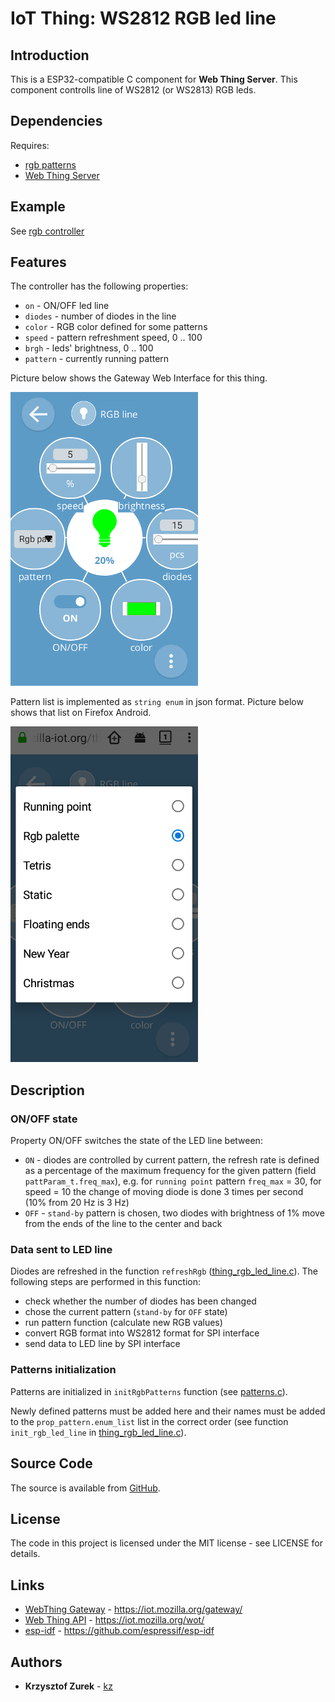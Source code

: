 # IoT Thing: WS2812 RGB led line

## Introduction

This is a ESP32-compatible C component for **Web Thing Server**. This component controlls line of WS2812 (or WS2813) RGB leds.

## Dependencies

Requires:

 * [rgb patterns](https://github.com/KrzysztofZurek1973/RGB_led_line_patterns)
 * [Web Thing Server](https://github.com/KrzysztofZurek1973/iot_components/tree/master/web_thing_server)

## Example

See [rgb controller](https://github.com/KrzysztofZurek1973/iot_rgb_controller)

## Features

The controller has the following properties:
 
- `on` - ON/OFF led line
- `diodes` - number of diodes in the line
- `color` - RGB color defined for some patterns
- `speed` - pattern refreshment speed, 0 .. 100
- `brgh` - leds' brightness, 0 .. 100
- `pattern` - currently running pattern

Picture below shows the Gateway Web Interface for this thing.

![rgb line](./p3.png)

Pattern list is implemented as `string enum` in json format. Picture below shows that list on Firefox Android.

![patterns](./p2.png)

## Description

### ON/OFF state

Property ON/OFF switches the state of the LED line between:

- `ON` - diodes are controlled by current pattern, the refresh rate is defined as a percentage of the maximum frequency for the given pattern (field `pattParam_t.freq_max`), e.g. for `running point` pattern `freq_max` = 30, for speed = 10 the change of moving diode is done 3 times per second (10% from 20 Hz is 3 Hz)
- `OFF` - `stand-by` pattern is chosen, two diodes with brightness of 1% move from the ends of the line to the center and back

### Data sent to LED line

Diodes are refreshed in the function `refreshRgb` ([thing_rgb_led_line.c](./thing_rgb_led_line.c)). The following steps are performed in this function:

- check whether the number of diodes has been changed
- chose the current pattern (`stand-by` for `OFF` state)
- run pattern function (calculate new RGB values)
- convert RGB format into WS2812 format for SPI interface
- send data to LED line by SPI interface

### Patterns initialization

Patterns are initialized in `initRgbPatterns` function (see [patterns.c](https://github.com/KrzysztofZurek1973/RGB_led_line_patterns/blob/master/patterns.c)).

Newly defined patterns must be added here and their names must be added to the  `prop_pattern.enum_list` list in the correct order (see function `init_rgb_led_line` in [thing_rgb_led_line.c](./thing_rgb_led_line.c)).

## Source Code

The source is available from [GitHub](https://github.com/KrzysztofZurek1973/iot_components/tree/master/thing_ws2812_controller).

## License

The code in this project is licensed under the MIT license - see LICENSE for details.

## Links

* [WebThing Gateway](https://iot.mozilla.org/gateway/) - https://iot.mozilla.org/gateway/
* [Web Thing API](https://iot.mozilla.org/wot/) - https://iot.mozilla.org/wot/
* [esp-idf](https://github.com/espressif/esp-idf) - https://github.com/espressif/esp-idf

## Authors

* **Krzysztof Zurek** - [kz](https://github.com/KrzysztofZurek1973)

